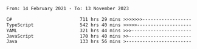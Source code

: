 <!-- [![Top Langs](https://github-readme-stats.vercel.app/api/top-langs/?username=thititongumpun&layout=compact&langs_count=7&theme=prussian)](https://github.com/thititongumpun)
[![Anurag's GitHub stats](https://github-readme-stats.vercel.app/api?username=thititongumpun&hide=stars&show_icons=true&theme=prussian)](https://github.com/thititongumpun) -->

<!--START_SECTION:waka-->

```txt
From: 14 February 2021 - To: 13 November 2023

C#                         711 hrs 29 mins >>>>>>>------------------   26.51 %
TypeScript                 542 hrs 40 mins >>>>>--------------------   20.22 %
YAML                       321 hrs 44 mins >>>----------------------   11.99 %
JavaScript                 170 hrs 40 mins >>-----------------------   06.36 %
Java                       133 hrs 56 mins >------------------------   04.99 %
```

<!--END_SECTION:waka-->
